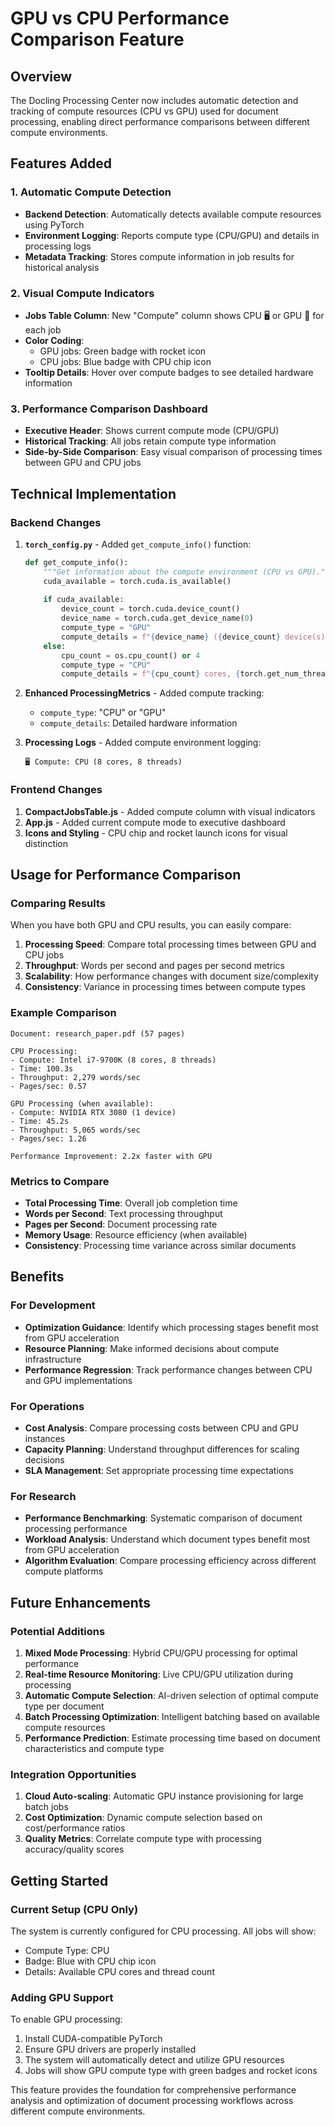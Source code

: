# GPU vs CPU Performance Comparison Feature

## Overview
The Docling Processing Center now includes automatic detection and tracking of compute resources (CPU vs GPU) used for document processing, enabling direct performance comparisons between different compute environments.

## Features Added

### 1. **Automatic Compute Detection**
- **Backend Detection**: Automatically detects available compute resources using PyTorch
- **Environment Logging**: Reports compute type (CPU/GPU) and details in processing logs
- **Metadata Tracking**: Stores compute information in job results for historical analysis

### 2. **Visual Compute Indicators**
- **Jobs Table Column**: New "Compute" column shows CPU 🖥️ or GPU 🚀 for each job
- **Color Coding**: 
  - GPU jobs: Green badge with rocket icon
  - CPU jobs: Blue badge with CPU chip icon
- **Tooltip Details**: Hover over compute badges to see detailed hardware information

### 3. **Performance Comparison Dashboard**
- **Executive Header**: Shows current compute mode (CPU/GPU)
- **Historical Tracking**: All jobs retain compute type information
- **Side-by-Side Comparison**: Easy visual comparison of processing times between GPU and CPU jobs

## Technical Implementation

### Backend Changes
1. **`torch_config.py`** - Added `get_compute_info()` function:
   ```python
   def get_compute_info():
       """Get information about the compute environment (CPU vs GPU)."""
       cuda_available = torch.cuda.is_available()
       
       if cuda_available:
           device_count = torch.cuda.device_count()
           device_name = torch.cuda.get_device_name(0)
           compute_type = "GPU"
           compute_details = f"{device_name} ({device_count} device(s))"
       else:
           cpu_count = os.cpu_count() or 4
           compute_type = "CPU"
           compute_details = f"{cpu_count} cores, {torch.get_num_threads()} threads"
   ```

2. **Enhanced ProcessingMetrics** - Added compute tracking:
   - `compute_type`: "CPU" or "GPU"
   - `compute_details`: Detailed hardware information

3. **Processing Logs** - Added compute environment logging:
   ```
   🖥️ Compute: CPU (8 cores, 8 threads)
   ```

### Frontend Changes
1. **CompactJobsTable.js** - Added compute column with visual indicators
2. **App.js** - Added current compute mode to executive dashboard
3. **Icons and Styling** - CPU chip and rocket launch icons for visual distinction

## Usage for Performance Comparison

### Comparing Results
When you have both GPU and CPU results, you can easily compare:

1. **Processing Speed**: Compare total processing times between GPU and CPU jobs
2. **Throughput**: Words per second and pages per second metrics
3. **Scalability**: How performance changes with document size/complexity
4. **Consistency**: Variance in processing times between compute types

### Example Comparison
```
Document: research_paper.pdf (57 pages)

CPU Processing:
- Compute: Intel i7-9700K (8 cores, 8 threads)
- Time: 100.3s
- Throughput: 2,279 words/sec
- Pages/sec: 0.57

GPU Processing (when available):
- Compute: NVIDIA RTX 3080 (1 device)
- Time: 45.2s
- Throughput: 5,065 words/sec  
- Pages/sec: 1.26

Performance Improvement: 2.2x faster with GPU
```

### Metrics to Compare
- **Total Processing Time**: Overall job completion time
- **Words per Second**: Text processing throughput
- **Pages per Second**: Document processing rate
- **Memory Usage**: Resource efficiency (when available)
- **Consistency**: Processing time variance across similar documents

## Benefits

### For Development
- **Optimization Guidance**: Identify which processing stages benefit most from GPU acceleration
- **Resource Planning**: Make informed decisions about compute infrastructure
- **Performance Regression**: Track performance changes between CPU and GPU implementations

### For Operations
- **Cost Analysis**: Compare processing costs between CPU and GPU instances
- **Capacity Planning**: Understand throughput differences for scaling decisions
- **SLA Management**: Set appropriate processing time expectations

### For Research
- **Performance Benchmarking**: Systematic comparison of document processing performance
- **Workload Analysis**: Understand which document types benefit most from GPU acceleration
- **Algorithm Evaluation**: Compare processing efficiency across different compute platforms

## Future Enhancements

### Potential Additions
1. **Mixed Mode Processing**: Hybrid CPU/GPU processing for optimal performance
2. **Real-time Resource Monitoring**: Live CPU/GPU utilization during processing
3. **Automatic Compute Selection**: AI-driven selection of optimal compute type per document
4. **Batch Processing Optimization**: Intelligent batching based on available compute resources
5. **Performance Prediction**: Estimate processing time based on document characteristics and compute type

### Integration Opportunities
1. **Cloud Auto-scaling**: Automatic GPU instance provisioning for large batch jobs
2. **Cost Optimization**: Dynamic compute selection based on cost/performance ratios
3. **Quality Metrics**: Correlate compute type with processing accuracy/quality scores

## Getting Started

### Current Setup (CPU Only)
The system is currently configured for CPU processing. All jobs will show:
- Compute Type: CPU
- Badge: Blue with CPU chip icon
- Details: Available CPU cores and thread count

### Adding GPU Support
To enable GPU processing:
1. Install CUDA-compatible PyTorch
2. Ensure GPU drivers are properly installed
3. The system will automatically detect and utilize GPU resources
4. Jobs will show GPU compute type with green badges and rocket icons

This feature provides the foundation for comprehensive performance analysis and optimization of document processing workflows across different compute environments.